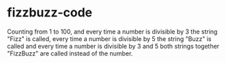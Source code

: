 # fizzbuzz-code
Counting from 1 to 100, and every time a number is divisible by 3 the string "Fizz" is called, every time a number is divisible by 5 the string "Buzz" is called and every time a number is divisible by 3 and 5 both strings together "FizzBuzz" are called instead of the number.

